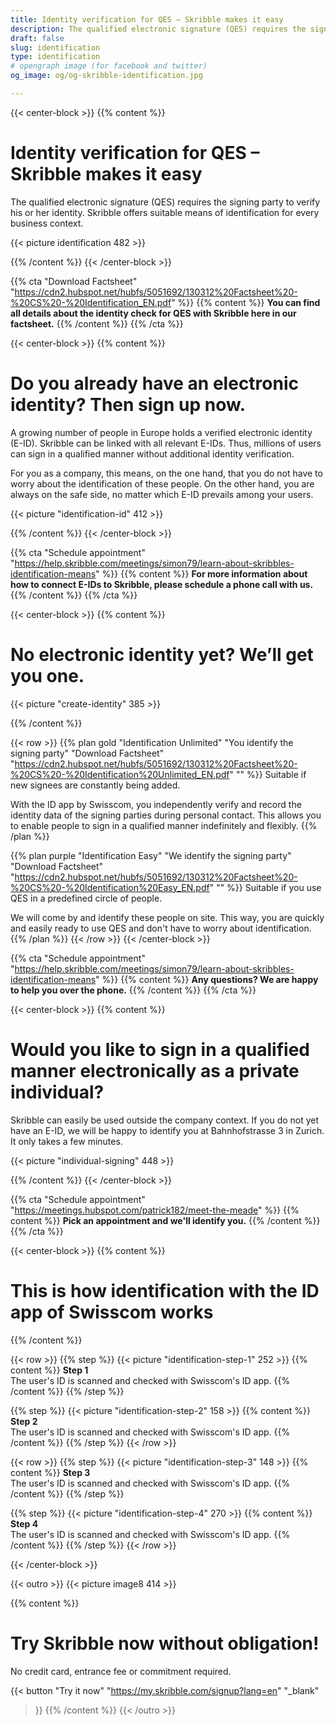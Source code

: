 ```yaml
---
title: Identity verification for QES – Skribble makes it easy
description: The qualified electronic signature (QES) requires the signing party to verify his or her identity. Skribble offers suitable means of identification for every business context.
draft: false
slug: identification
type: identification
# opengraph image (for facebook and twitter)
og_image: og/og-skribble-identification.jpg

---
```


{{< center-block >}}
{{% content %}}
# Identity verification for QES – Skribble makes it easy
The qualified electronic signature (QES) requires the signing party to verify his or her identity. Skribble offers suitable means of identification for every business context.

{{< picture identification 482 >}}

{{% /content %}}
{{< /center-block >}}

{{% cta
  "Download Factsheet"
  "https://cdn2.hubspot.net/hubfs/5051692/130312%20Factsheet%20-%20CS%20-%20Identification_EN.pdf"
%}}
{{% content %}}
**You can find all details about the identity check for QES with Skribble here in our factsheet.**
{{% /content %}}
{{% /cta %}}

[//]: # (--------------------------------------------------------------------------------------------------------------)

{{< center-block >}}
{{% content %}}
# Do you already have an electronic identity? Then sign up now.
A growing number of people in Europe holds a verified electronic identity (E-ID). Skribble can be linked with all relevant E-IDs. Thus, millions of users can sign in a qualified manner without additional identity verification.

For you as a company, this means, on the one hand, that you do not have to worry about the identification of these people. On the other hand, you are always on the safe side, no matter which E-ID prevails among your users.

{{< picture "identification-id" 412 >}}

{{% /content %}}
{{< /center-block >}}

{{% cta
  "Schedule appointment"
  "https://help.skribble.com/meetings/simon79/learn-about-skribbles-identification-means"
%}}
{{% content %}}
**For more information about how to connect E-IDs to Skribble, please schedule a phone call with us.**
{{% /content %}}
{{% /cta %}}

[//]: # (--------------------------------------------------------------------------------------------------------------)

{{< center-block >}}
{{% content %}}
# No electronic identity yet? We’ll get you one.

{{< picture "create-identity" 385 >}}

{{% /content %}}

{{< row >}}
{{% plan
  gold
  "Identification Unlimited"
  "You identify the signing party"
  "Download Factsheet"
  "https://cdn2.hubspot.net/hubfs/5051692/130312%20Factsheet%20-%20CS%20-%20Identification%20Unlimited_EN.pdf"
  ""
%}}
Suitable if new signees are constantly being added.

With the ID app by Swisscom, you independently verify and record the identity data of the signing parties during personal contact. This allows you to enable people to sign in a qualified manner indefinitely and flexibly.
{{% /plan %}}

{{% plan
  purple
  "Identification Easy"
  "We identify the signing party"
  "Download Factsheet"
  "https://cdn2.hubspot.net/hubfs/5051692/130312%20Factsheet%20-%20CS%20-%20Identification%20Easy_EN.pdf"
  ""
%}}
Suitable if you use QES in a predefined circle of people.

We will come by and identify these people on site. This way, you are quickly and easily ready to use QES and don't have to worry about identification.
{{% /plan %}}
{{< /row >}}
{{< /center-block >}}

{{% cta
  "Schedule appointment"
  "https://help.skribble.com/meetings/simon79/learn-about-skribbles-identification-means"
%}}
{{% content %}}
**Any questions? We are happy to help you over the phone.**
{{% /content %}}
{{% /cta %}}

[//]: # (--------------------------------------------------------------------------------------------------------------)

{{< center-block >}}
{{% content %}}
# Would you like to sign in a qualified manner electronically as a private individual?
Skribble can easily be used outside the company context. If you do not yet have an E-ID, we will be happy to identify you at Bahnhofstrasse 3 in Zurich. It only takes a few minutes.

{{< picture "individual-signing" 448 >}}

{{% /content %}}
{{< /center-block >}}

{{% cta
  "Schedule appointment"
  "https://meetings.hubspot.com/patrick182/meet-the-meade"
%}}
{{% content %}}
**Pick an appointment and we'll identify you.**
{{% /content %}}
{{% /cta %}}

[//]: # (--------------------------------------------------------------------------------------------------------------)

{{< center-block >}}
{{% content %}}
# This is how identification with the ID app of Swisscom works
{{% /content %}}

{{< row >}}
{{% step %}}
{{< picture "identification-step-1" 252 >}}
{{% content %}}
**Step 1**<br>
The user's ID is scanned and checked with Swisscom's ID app.
{{% /content %}}
{{% /step %}}

{{% step %}}
{{< picture "identification-step-2" 158 >}}
{{% content %}}
**Step 2**<br>
The user's ID is scanned and checked with Swisscom's ID app.
{{% /content %}}
{{% /step %}}
{{< /row >}}

{{< row >}}
{{% step %}}
{{< picture "identification-step-3" 148 >}}
{{% content %}}
**Step 3**<br>
The user's ID is scanned and checked with Swisscom's ID app.
{{% /content %}}
{{% /step %}}

{{% step %}}
{{< picture "identification-step-4" 270 >}}
{{% content %}}
**Step 4**<br>
The user's ID is scanned and checked with Swisscom's ID app.
{{% /content %}}
{{% /step %}}
{{< /row >}}

{{< /center-block >}}

[//]: # (--------------------------------------------------------------------------------------------------------------)

{{< outro >}}
{{< picture image8 414 >}}

{{% content %}}
# Try Skribble now without obligation!
No credit card, entrance fee or commitment required.

{{< button
  "Try it now"
  "https://my.skribble.com/signup?lang=en"
  "_blank"
>}}
{{% /content %}}
{{< /outro >}}